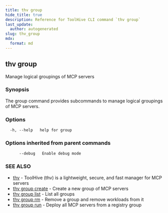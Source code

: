 ```yaml
---
title: thv group
hide_title: true
description: Reference for ToolHive CLI command `thv group`
last_update:
  author: autogenerated
slug: thv_group
mdx:
  format: md
---
```


## thv group

Manage logical groupings of MCP servers

### Synopsis

The group command provides subcommands to manage logical groupings of MCP servers.

### Options

```
  -h, --help   help for group
```

### Options inherited from parent commands

```
      --debug   Enable debug mode
```

### SEE ALSO

* [thv](thv.md)	 - ToolHive (thv) is a lightweight, secure, and fast manager for MCP servers
* [thv group create](thv_group_create.md)	 - Create a new group of MCP servers
* [thv group list](thv_group_list.md)	 - List all groups
* [thv group rm](thv_group_rm.md)	 - Remove a group and remove workloads from it
* [thv group run](thv_group_run.md)	 - Deploy all MCP servers from a registry group

